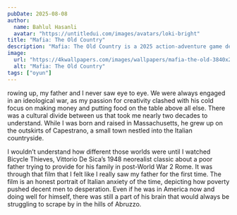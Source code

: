 ```yaml
---
pubDate: 2025-08-08
author:
  name: Bahlul Hasanli
  avatar: "https://untitledui.com/images/avatars/loki-bright"
title: "Mafia: The Old Country"
description: "Mafia: The Old Country is a 2025 action-adventure game developed by Hangar 13 and published by 2K. It takes place before the events of the first game and is the fourth main entry in the Mafia series. The game was released for PlayStation 5, Windows, and Xbox Series X/S on August 8, 2025."
image:
  url: "https://4kwallpapers.com/images/wallpapers/mafia-the-old-3840x2160-22472.jpg"
  alt: "Mafia: The Old Country"
tags: ["oyun"]
---
```


rowing up, my father and I never saw eye to eye. We were always engaged in an ideological war, as my passion for creativity clashed with his cold focus on making money and putting food on the table above all else. There was a cultural divide between us that took me nearly two decades to understand. While I was born and raised in Massachusetts, he grew up on the outskirts of Capestrano, a small town nestled into the Italian countryside.

I wouldn’t understand how different those worlds were until I watched Bicycle Thieves, Vittorio De Sica’s 1948 neorealist classic about a poor father trying to provide for his family in post-World War 2 Rome. It was through that film that I felt like I really saw my father for the first time. The film is an honest portrait of Italian anxiety of the time, depicting how poverty pushed decent men to desperation. Even if he was in America now and doing well for himself, there was still a part of his brain that would always be struggling to scrape by in the hills of Abruzzo.
